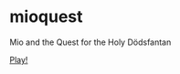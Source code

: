 mioquest
========

Mio and the Quest for the Holy Dödsfantan

[Play!](http://axelo.github.com/mioquest/)
